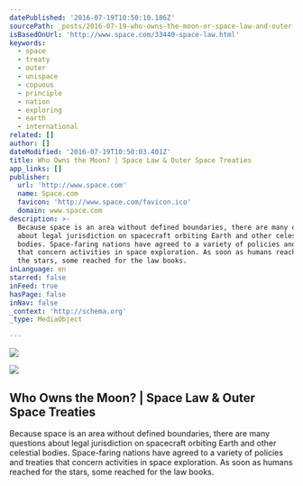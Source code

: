 ```yaml
---
datePublished: '2016-07-19T10:50:10.186Z'
sourcePath: _posts/2016-07-19-who-owns-the-moon-or-space-law-and-outer-space-treaties.md
isBasedOnUrl: 'http://www.space.com/33440-space-law.html'
keywords:
  - space
  - treaty
  - outer
  - unispace
  - copuous
  - principle
  - nation
  - exploring
  - earth
  - international
related: []
author: []
dateModified: '2016-07-19T10:50:03.401Z'
title: Who Owns the Moon? | Space Law & Outer Space Treaties
app_links: []
publisher:
  url: 'http://www.space.com'
  name: Space.com
  favicon: 'http://www.space.com/favicon.ico'
  domain: www.space.com
description: >-
  Because space is an area without defined boundaries, there are many questions
  about legal jurisdiction on spacecraft orbiting Earth and other celestial
  bodies. Space-faring nations have agreed to a variety of policies and treaties
  that concern activities in space exploration. As soon as humans reached for
  the stars, some reached for the law books.
inLanguage: en
starred: false
inFeed: true
hasPage: false
inNav: false
_context: 'http://schema.org'
_type: MediaObject

---
```

![](https://the-grid-user-content.s3-us-west-2.amazonaws.com/5f55037b-0f52-4f6a-96b5-e69f57ee3b96.jpg)

<article style=""><img src="https://imgflo.herokuapp.com/graph/vahj1ThiexotieMo/eff801115aa31e205bc5f3b087cd9742/noop.jpg?input=http%3A%2F%2Fwww.space.com%2Fimages%2Fi%2F000%2F051%2F645%2Foriginal%2Fplanetary-resources-asteroid-mining.jpg%3Finterpolation%3Dlanczos-none%26downsize%3D*%3A1000" /><h1>Who Owns the Moon? | Space Law &amp; Outer Space Treaties</h1><p>Because space is an area without defined boundaries, there are many questions about legal jurisdiction on spacecraft orbiting Earth and other celestial bodies. Space-faring nations have agreed to a variety of policies and treaties that concern activities in space exploration. As soon as humans reached for the stars, some reached for the law books.</p></article>